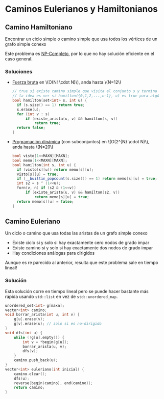 <script src="https://polyfill.io/v3/polyfill.min.js?features=es6"></script>
<script src="mathjax-config.js"></script>
<script id="MathJax-script" async src="https://cdn.jsdelivr.net/npm/mathjax@3/es5/tex-mml-chtml.js"></script>

# Caminos Eulerianos y Hamiltonianos

## Camino Hamiltoniano

Encontrar un ciclo simple o camino simple que usa todos los vértices de un grafo
simple conexo

Este problema es [NP-Completo]( complejidad#np-completos ), por lo que no hay
solución eficiente en el caso general.

### Soluciones

- [Fuerza bruta]( backtracking ) en \\(O(N! \cdot N)\\), anda
  hasta \\(N=12\\)

  ```c++
  // true si existe camino simple que visita el conjunto s y termina en u
  // la idea es ver si hamilton({0,1,2,...,n-1}, u) es true para algún u
  bool hamilton(set<int> s, int u) {
  	if (s.size() == 1) return true;
  	s.erase(u);
  	for (int v : s)
  		if (existe_arista(u, v) && hamilton(s, v))
  			return true;
  	return false;
  }
  ```

- [Programación dinámica]( dp ) (con subconjuntos) en \\(O(2^{N} \cdot N)\\),
  anda hasta \\(N=20\\)

  ```c++
  bool visto[1<<MAXN][MAXN];
  bool memo[1<<MAXN][MAXN];
  bool hamilton(int s, int u) {
  	if (visto[s][u]) return memo[s][u];
  	visto[s][u] = true;
  	if (__builtin_popcount(s.size()) == 1) return memo[s][u] = true;
  	int s2 = s ^ (1<<u);
  	forn(v, n) if (s2 & (1<<v))
  		if (existe_arista(u, v) && hamilton(s2, v))
  			return memo[s][u] = true;
  	return memo[s][u] = false;
  }
  ```

## Camino Euleriano

Un ciclo o camino que usa todas las aristas de un grafo simple conexo

- Existe ciclo si y solo si hay exactamente cero nodos de grado impar
- Existe camino si y solo si hay exactamente dos nodos de grado impar
- Hay condiciones análogas para dirigidos

Aunque es re parecido al anterior, resulta que este problema sale en tiempo
lineal!

### Solución

Esta solución corre en tiempo lineal pero se puede hacer bastante más rápida
usando `std::list` en vez de `std::unordered_map`.

```c++
unordered_set<int> g[maxn];
vector<int> camino;
void borrar_arista(int u, int v) {
	g[u].erase(v);
	g[v].erase(u); // solo si es no-dirigido
}
void dfs(int u) {
	while (!g[u].empty()) {
		int v = *begin(g[u]);
		borrar_arista(u, v);
		dfs(v);
	}
	camino.push_back(u);
}
vector<int> euleriano(int inicial) {
	camino.clear();
	dfs(u);
	reverse(begin(camino), end(camino));
	return camino;
}
```
